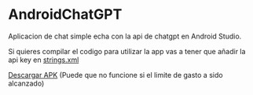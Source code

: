 # AndroidChatGPT
Aplicacion de chat simple echa con la api de chatgpt en Android Studio.

Si quieres compilar el codigo para utilizar la app vas a tener que añadir la api key en [strings.xml](app/src/main/res/values/strings.xml)

[Descargar APK](https://github.com/kikegranda/AndroidChatGPT/releases/tag/apk) (Puede que no funcione si el limite de gasto a sido alcanzado)
